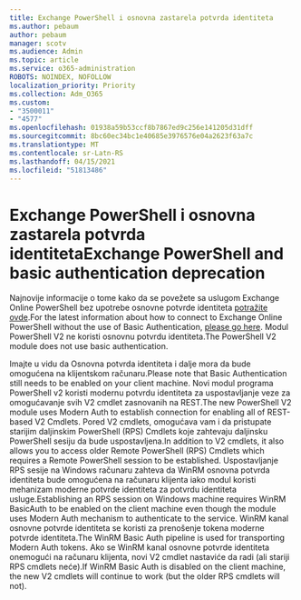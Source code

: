 ```yaml
---
title: Exchange PowerShell i osnovna zastarela potvrda identiteta
ms.author: pebaum
author: pebaum
manager: scotv
ms.audience: Admin
ms.topic: article
ms.service: o365-administration
ROBOTS: NOINDEX, NOFOLLOW
localization_priority: Priority
ms.collection: Adm_O365
ms.custom:
- "3500011"
- "4577"
ms.openlocfilehash: 01938a59b53ccf8b7867ed9c256e141205d31dff
ms.sourcegitcommit: 8bc60ec34bc1e40685e3976576e04a2623f63a7c
ms.translationtype: MT
ms.contentlocale: sr-Latn-RS
ms.lasthandoff: 04/15/2021
ms.locfileid: "51813486"
---
```

# <a name="exchange-powershell-and-basic-authentication-deprecation"></a><span data-ttu-id="63898-102">Exchange PowerShell i osnovna zastarela potvrda identiteta</span><span class="sxs-lookup"><span data-stu-id="63898-102">Exchange PowerShell and basic authentication deprecation</span></span>

<span data-ttu-id="63898-103">Najnovije informacije o tome kako da se povežete sa uslugom Exchange Online PowerShell bez upotrebe osnovne potvrde identiteta [potražite ovde](https://aka.ms/exops-docs).</span><span class="sxs-lookup"><span data-stu-id="63898-103">For the latest information about how to connect to Exchange Online PowerShell without the use of Basic Authentication, [please go here](https://aka.ms/exops-docs).</span></span> <span data-ttu-id="63898-104">Modul PowerShell V2 ne koristi osnovnu potvrdu identiteta.</span><span class="sxs-lookup"><span data-stu-id="63898-104">The PowerShell V2 module does not use basic authentication.</span></span>

<span data-ttu-id="63898-105">Imajte u vidu da Osnovna potvrda identiteta i dalje mora da bude omogućena na klijentskom računaru.</span><span class="sxs-lookup"><span data-stu-id="63898-105">Please note that Basic Authentication still needs to be enabled on your client machine.</span></span>
<span data-ttu-id="63898-106">Novi modul programa PowerShell v2 koristi modernu potvrdu identiteta za uspostavljanje veze za omogućavanje svih V2 cmdlet zasnovanih na REST.</span><span class="sxs-lookup"><span data-stu-id="63898-106">The new PowerShell V2 module uses Modern Auth to establish connection for enabling all of REST-based V2 Cmdlets.</span></span> <span data-ttu-id="63898-107">Pored V2 cmdlets, omogućava vam i da pristupate starijim daljinskim PowerShell (RPS) Cmdlets koje zahtevaju daljinsku PowerShell sesiju da bude uspostavljena.</span><span class="sxs-lookup"><span data-stu-id="63898-107">In addition to V2 cmdlets, it also allows you to access older Remote PowerShell (RPS) Cmdlets which requires a Remote PowerShell session to be established.</span></span> <span data-ttu-id="63898-108">Uspostavljanje RPS sesije na Windows računaru zahteva da WinRM osnovna potvrda identiteta bude omogućena na računaru klijenta iako modul koristi mehanizam moderne potvrde identiteta za potvrdu identiteta usluge.</span><span class="sxs-lookup"><span data-stu-id="63898-108">Establishing an RPS session on Windows machine requires WinRM BasicAuth to be enabled on the client machine even though the module uses Modern Auth mechanism to authenticate to the service.</span></span> <span data-ttu-id="63898-109">WinRM kanal osnovne potvrde identiteta se koristi za prenošenje tokena moderne potvrde identiteta.</span><span class="sxs-lookup"><span data-stu-id="63898-109">The WinRM Basic Auth pipeline is used for transporting Modern Auth tokens.</span></span> <span data-ttu-id="63898-110">Ako se WinRM kanal osnovne potvrde identiteta onemogući na računaru klijenta, novi V2 cmdlet nastaviće da radi (ali stariji RPS cmdlets neće).</span><span class="sxs-lookup"><span data-stu-id="63898-110">If WinRM Basic Auth is disabled on the client machine, the new V2 cmdlets will continue to work (but the older RPS cmdlets will not).</span></span>
